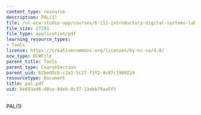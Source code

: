 ```yaml
---
content_type: resource
description: PAL(1)
file: /ol-ocw-studio-app/courses/6-111-introductory-digital-systems-laboratory-fall-2002/8e693ad6d0ce84eb0c3713ebb79aa5f5_pal.pdf
file_size: 27291
file_type: application/pdf
learning_resource_types:
- Tools
license: https://creativecommons.org/licenses/by-nc-sa/4.0/
ocw_type: OCWFile
parent_title: Tools
parent_type: CourseSection
parent_uid: 62be00cb-c2a3-5c27-f3f2-4c87c1989224
resourcetype: Document
title: pal.pdf
uid: 8e693ad6-d0ce-84eb-0c37-13ebb79aa5f5
---
```

PAL(1)